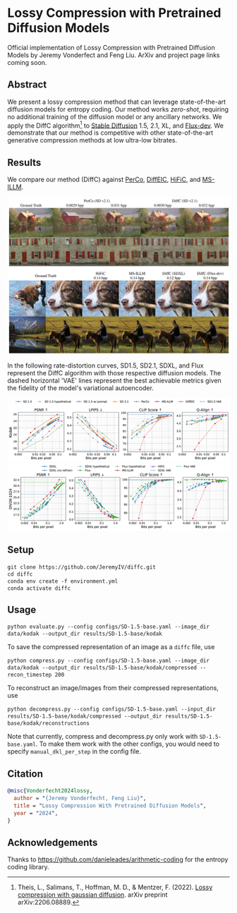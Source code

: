 # Lossy Compression with Pretrained Diffusion Models

Official implementation of Lossy Compression with Pretrained Diffusion Models by Jeremy Vonderfect and Feng Liu. ArXiv and project page links coming soon.

## Abstract

We present a lossy compression method that can leverage state-of-the-art diffusion models for entropy coding. Our method works _zero-shot_, requiring no additional training of the diffusion model or any ancillary networks. We apply the DiffC algorithm[^1] to
[Stable Diffusion](https://huggingface.co/stabilityai/stable-diffusion-2-1) 1.5, 2.1, XL, and [Flux-dev](https://huggingface.co/black-forest-labs/FLUX.1-dev).
We demonstrate that our method is competitive with other state-of-the-art generative compression methods at low ultra-low bitrates.

## Results

We compare our method (DiffC) against [PerCo](https://github.com/Nikolai10/PerCo), [DiffEIC](https://github.com/huai-chang/DiffEIC), [HiFiC](https://github.com/Justin-Tan/high-fidelity-generative-compression), and [MS-ILLM](https://github.com/facebookresearch/NeuralCompression/tree/main/projects/illm).

![Visual Comparison](figures/visual-comparison.png)

In the following rate-distortion curves, SD1.5, SD2.1, SDXL, and Flux represent the DiffC algorithm with those respective diffusion models. The dashed horizontal 'VAE' lines represent the best achievable metrics given the fidelity of the model's variational autoencoder.

![Kodak RD curves](figures/kodak-rd-curves-Qalign.png)
![Div2k RD curves](figures/div2k-1024-rd-curves-Qalign.png)

## Setup

```
git clone https://github.com/JeremyIV/diffc.git
cd diffc
conda env create -f environment.yml
conda activate diffc
```

## Usage

```
python evaluate.py --config configs/SD-1.5-base.yaml --image_dir data/kodak --output_dir results/SD-1.5-base/kodak
```

To save the compressed representation of an image as a `diffc` file, use

```
python compress.py --config configs/SD-1.5-base.yaml --image_dir data/kodak --output_dir results/SD-1.5-base/kodak/compressed --recon_timestep 200
```

To reconstruct an image/images from their compressed representations, use

```
python decompress.py --config configs/SD-1.5-base.yaml --input_dir results/SD-1.5-base/kodak/compressed --output_dir results/SD-1.5-base/kodak/reconstructions
```

Note that currently, compress and decompress.py only work with `SD-1.5-base.yaml`. To make them work with the other configs, you would need to specify `manual_dkl_per_step` in the config file.

## Citation

```bibtex
@misc{Vonderfecht2024lossy,
  author = "{Jeremy Vonderfecht, Feng Liu}",
  title = "Lossy Compression With Pretrained Diffusion Models",
  year = "2024",
}
```

## Acknowledgements

Thanks to https://github.com/danieleades/arithmetic-coding for the entropy coding library.

[^1]: Theis, L., Salimans, T., Hoffman, M. D., & Mentzer, F. (2022). [Lossy compression with gaussian diffusion](https://arxiv.org/abs/2206.08889). arXiv preprint arXiv:2206.08889.
[^2]: Ho, J., Jain, A., & Abbeel, P. (2020). [Denoising diffusion probabilistic models](https://arxiv.org/abs/2006.11239). Advances in Neural Information Processing Systems, 33, 6840-6851.